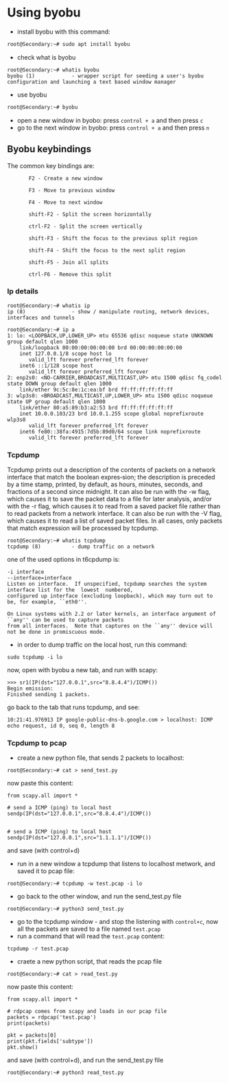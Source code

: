 # Using byobu
* install byobu with this command:
```bash
root@Secondary:~# sudo apt install byobu
```
* check what is byobu
```
root@Secondary:~# whatis byobu
byobu (1)            - wrapper script for seeding a user's byobu configuration and launching a text based window manager 
```
* use byobu
```bash
root@Secondary:~# byobu
```
* open a new window in byobo: press `control + a` and then press `c`
* go to the next window in byobo: press `control + a` and then press `n`
## Byobu keybindings
The common key bindings are:
```
       F2 - Create a new window

       F3 - Move to previous window

       F4 - Move to next window

       shift-F2 - Split the screen horizontally

       ctrl-F2 - Split the screen vertically

       shift-F3 - Shift the focus to the previous split region

       shift-F4 - Shift the focus to the next split region

       shift-F5 - Join all splits

       ctrl-F6 - Remove this split

```
### Ip details
```
root@Secondary:~# whatis ip
ip (8)               - show / manipulate routing, network devices, interfaces and tunnels

root@Secondary:~# ip a
1: lo: <LOOPBACK,UP,LOWER_UP> mtu 65536 qdisc noqueue state UNKNOWN group default qlen 1000
    link/loopback 00:00:00:00:00:00 brd 00:00:00:00:00:00
    inet 127.0.0.1/8 scope host lo
       valid_lft forever preferred_lft forever
    inet6 ::1/128 scope host
       valid_lft forever preferred_lft forever
2: enp2s0: <NO-CARRIER,BROADCAST,MULTICAST,UP> mtu 1500 qdisc fq_codel state DOWN group default qlen 1000
    link/ether 9c:5c:8e:1c:ea:bf brd ff:ff:ff:ff:ff:ff
3: wlp3s0: <BROADCAST,MULTICAST,UP,LOWER_UP> mtu 1500 qdisc noqueue state UP group default qlen 1000
    link/ether 80:a5:89:b3:a2:53 brd ff:ff:ff:ff:ff:ff
    inet 10.0.0.103/23 brd 10.0.1.255 scope global noprefixroute wlp3s0
       valid_lft forever preferred_lft forever
    inet6 fe80::38fa:4915:7d5b:89d0/64 scope link noprefixroute
       valid_lft forever preferred_lft forever
```
### Tcpdump
Tcpdump  prints out a description of the contents of packets on a network interface that match the boolean expres‐sion; the description is preceded by a time stamp, printed, by default, as hours, minutes, seconds, and  fractions of  a  second  since  midnight.  It can also be run with the -w flag, which causes it to save the packet data to a
       file for later analysis, and/or with the -r flag, which causes it to read from a saved packet file rather than  to
       read  packets  from  a  network interface.  It can also be run with the -V flag, which causes it to read a list of
       saved packet files. In all cases, only packets that match expression will be processed by tcpdump.

```
root@Secondary:~# whatis tcpdump
tcpdump (8)          - dump traffic on a network
```

one of the used options in t6cpdump is:
```
-i interface
--interface=interface
Listen on interface.  If unspecified, tcpdump searches the system interface list for the  lowest  numbered,
configured up interface (excluding loopback), which may turn out to be, for example, ``eth0''.

On Linux systems with 2.2 or later kernels, an interface argument of ``any'' can be used to capture packets
from all interfaces.  Note that captures on the ``any'' device will not be done in promiscuous mode.

```

* in order to dump traffic on the local host, run this command:
```
sudo tcpdump -i lo
```
now, open with byobu a new tab, and run with scapy:
```
>>> sr1(IP(dst="127.0.0.1",src="8.8.4.4")/ICMP())
Begin emission:
Finished sending 1 packets.
```
go back to the tab that runs tcpdump, and see:
```
10:21:41.976913 IP google-public-dns-b.google.com > localhost: ICMP echo request, id 0, seq 0, length 8
```

### Tcpdump to pcap
* create a new python file, that sends 2 packets to localhost:
```
root@Secondary:~# cat > send_test.py
```
now paste this content:
```
from scapy.all import *

# send a ICMP (ping) to local host
sendp(IP(dst="127.0.0.1",src="8.8.4.4")/ICMP())


# send a ICMP (ping) to local host 
sendp(IP(dst="127.0.0.1",src="1.1.1.1")/ICMP())
```
and save (with control+d)

* run in a new window a tcpdump that listens to localhost metwork, and saved it to pcap file:
```
root@Secondary:~# tcpdump -w test.pcap -i lo
```
* go back to the other window, and run the send_test.py file
```
root@Secondary:~# python3 send_test.py
```
* go to the tcpdump window - and stop the listening with `control+c`, now all the packets are saved to a file named `test.pcap`
* run a command that will read the `test.pcap` content:
```
tcpdump -r test.pcap
```
* craete a new python script, that reads the pcap file
```
root@Secondary:~# cat > read_test.py
```
now paste this content:
```
from scapy.all import *

# rdpcap comes from scapy and loads in our pcap file
packets = rdpcap('test.pcap')
print(packets)

pkt = packets[0]
print(pkt.fields['subtype'])
pkt.show()
```
and save (with control+d), and run the send_test.py file
```
root@Secondary:~# python3 read_test.py
```
